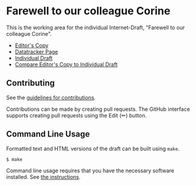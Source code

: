 # Farewell to our colleague Corine

This is the working area for the individual Internet-Draft, "Farewell to our colleague Corine".

* [Editor's Copy](https://nicorusti.github.io/cdk-goodbye/#go.draft-corine-farewell.html)
* [Datatracker Page](https://datatracker.ietf.org/doc/draft-corine-farewell)
* [Individual Draft](https://datatracker.ietf.org/doc/html/draft-corine-farewell)
* [Compare Editor's Copy to Individual Draft](https://nicorusti.github.io/cdk-goodbye/#go.draft-corine-farewell.diff)


## Contributing

See the
[guidelines for contributions](https://github.com/nicorusti/cdk-goodbye/blob/main/CONTRIBUTING.md).

Contributions can be made by creating pull requests.
The GitHub interface supports creating pull requests using the Edit (✏) button.


## Command Line Usage

Formatted text and HTML versions of the draft can be built using `make`.

```sh
$ make
```

Command line usage requires that you have the necessary software installed.  See
[the instructions](https://github.com/martinthomson/i-d-template/blob/main/doc/SETUP.md).


